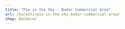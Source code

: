 ```yaml
---
title: "Pie in the Sky - Badar Commercial Area"
url: /karachi/pie-in-the-sky-badar-commercial-area/
shop: Bäckerei
---
```

